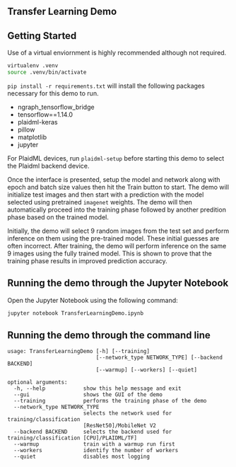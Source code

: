 ## Transfer Learning Demo

## Getting Started
Use of a virtual enviornment is highly recommended although not required. 
```bash
virtualenv .venv
source .venv/bin/activate
```

`pip install -r requirements.txt` will install the following packages necessary for this demo to run.
- ngraph_tensorflow_bridge
- tensorflow==1.14.0
- plaidml-keras
- pillow
- matplotlib
- jupyter

For PlaidML devices, run `plaidml-setup` before starting this demo to select the Plaidml backend device.

Once the interface is presented, setup the model and network along with epoch and batch size values then hit the Train button to start. The demo will initialize test images and then start with a prediction with the model selected using pretrained `imagenet` weights. The demo will then automatically proceed into the training phase followed by another predition phase based on the trained model.

Initially, the demo will select 9 random images from the test set and perform inference on them using the pre-trained model. These initial guesses are often incorrect. After training, the demo will perform inference on the same 9 images using the fully trained model. This is shown to prove that the training phase results in improved prediction accuracy.

## Running the demo through the Jupyter Notebook

Open the Jupyter Notebook using the following command:

```python
jupyter notebook TransferLearningDemo.ipynb
```

## Running the demo through the command line
```
usage: TransferLearningDemo [-h] [--training] 
                            [--network_type NETWORK_TYPE] [--backend BACKEND]
                            [--warmup] [--workers] [--quiet]

optional arguments:
  -h, --help            show this help message and exit
  --gui                 shows the GUI of the demo
  --training            performs the training phase of the demo
  --network_type NETWORK_TYPE
                        selects the network used for training/classification
                        [ResNet50]/MobileNet V2
  --backend BACKEND     selects the backend used for training/classification [CPU]/PLAIDML/TF]
  --warmup              train with a warmup run first
  --workers             identify the number of workers
  --quiet               disables most logging
```
